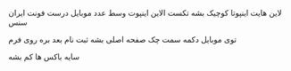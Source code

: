 لاین هایت
اینپوتا کوچیک بشه
تکست الاین اینپوت وسط
عدد موبایل درست
فونت ایران سنس

توی موبایل دکمه سمت چک
صفحه اصلی بشه ثبت نام بعد بره روی فرم

سایه باکس ها کم بشه